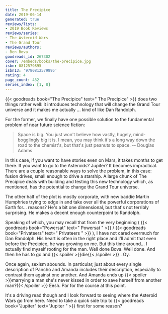 ```yaml
---
title: The Precipice
date: 2019-06-14
generated: true
reviews/lists:
- 2019 Book Reviews
reviews/series:
- The Asteroid Wars
- The Grand Tour
reviews/authors:
- Ben Bova
goodreads_id: 267302
cover: /embeds/books/the-precipice.jpg
isbn: 0812579895
isbn13: '9780812579895'
rating: 4
page_count: 432
series_index: [1, 8]
---
```

{{< goodreads book="The Precipice" text=" The Precipice" >}} does two things rather well: it introduces technology that will change the Grand Tour universe and it makes me actually ... kind of like Dan Randolph.

For the former, we finally have one possible solution to the fundamental problem of near future science fiction:

<!--more-->

>  Space is big. You just won't believe how vastly, hugely, mind-bogglingly big it is. I mean, you may think it's a long way down the road to the chemist's, but that's just peanuts to space. -- Douglas Adams

In this case, if you want to have stories even on Mars, it takes months to get there. If you want to go to the Asteroids? Jupiter? It becomes impractical. There are a couple reasonable ways to solve the problem, in this case: fusion drives, small enough to drive a starship. A large chunk of The Precipice deals with building and testing this new technology which, as mentioned, has the potential to change the Grand Tour universe.

The other half of the plot is mostly corporate, with new baddie Martin Humphries trying to edge in and take over all the powerful corporations of Earth for... reasons? He's a bit one dimensional, but that's not terribly surprising. He makes a decent enough counterpoint to Randolph.

Speaking of which, you may recall that from the very beginning ( {{< goodreads book="Powersat" text=" Powersat " >}} / {{< goodreads book="Privateers" text=" Privateers " >}} ), I have not cared overmuch for Dan Randolph. His heart is often in the right place and I'll admit that even before the Precipice, he was growing on me. But this time around... I actually find myself rooting for the man. Well done Bova. Well done. And then he has to go and  {{< spoiler >}}die{{< /spoiler >}}  . Oy.

Once again, sexism abounds. In particular, just about every single description of Pancho and Amanda includes their description, especially to contrast them against one another. And Amanda ends up  {{< spoiler >}}marrying a man she's never kissed in order to save herself from another man?{{< /spoiler >}} Eesh. Par for the course at this point.

It's a driving read though and I look forward to seeing where the Asteroid Wars go from here. Need to take a quick side trip to {{< goodreads book="Jupiter" text="Jupiter " >}} first for some reason?